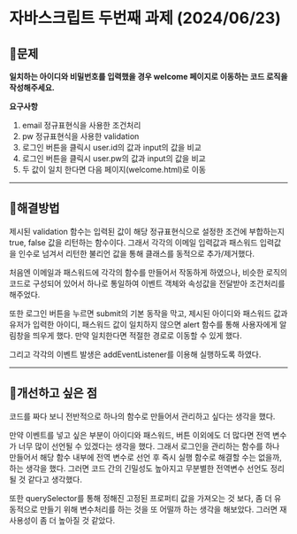 # 자바스크립트 두번째 과제 (2024/06/23)

## 📄문제
**일치하는 아이디와 비밀번호를 입력했을 경우 welcome 페이지로 이동하는 코드 로직을 작성해주세요.**

**요구사항**
1. email 정규표현식을 사용한 조건처리
2. pw 정규표현식을 사용한 validation
3. 로그인 버튼을 클릭시 user.id의 값과 input의 값을 비교
4. 로그인 버튼을 클릭시 user.pw의 값과 input의 값을 비교
5. 두 값이 일치 한다면 다음 페이지(welcome.html)로 이동
   
---
## 📝해결방법
제시된 validation 함수는 입력된 값이 해당 정규표현식으로 설정한 조건에 부합하는지 true, false 값을 리턴하는 함수이다. 그래서 각각의 이메일 입력값과 패스워드 입력값을 인수로 넘겨서 리턴한 불리언 값을 통해 클래스를 동적으로 추가/제거했다.

처음엔 이메일과 패스워드에 각각의 함수를 만들어서 작동하게 하였으나, 비슷한 로직의 코드로 구성되어 있어서 하나로 통일하여 이벤트 객체와 속성값을 전달받아 조건처리를 해주었다.

또한 로그인 버튼을 누르면 submit의 기본 동작을 막고, 제시된 아이디와 패스워드 값과 유저가 입력한 아이디, 패스워드 값이 일치하지 않으면 alert 함수를 통해 사용자에게 알림창을 띄우게 했다. 만약 일치한다면 적절한 경로로 이동할 수 있게 했다.

그리고 각각의 이벤트 발생은 addEventListener를 이용해 실행하도록 하였다.

---
## 📝개선하고 싶은 점
코드를 짜다 보니 전반적으로 하나의 함수로 만들어서 관리하고 싶다는 생각을 했다.

만약 이벤트를 넣고 싶은 부분이 아이디와 패스워드, 버튼 이외에도 더 많다면 전역 변수가 너무 많이 선언될 수 있겠다는 생각을 했다. 그래서 로그인을 관리하는 함수를 하나 만들어서 해당 함수 내부에 전역 변수로 선언 후 즉시 실행 함수로 해결할 수는 없을까, 하는 생각을 했다. 그러면 코드 간의 긴밀성도 높아지고 무분별한 전역변수 선언도 정리될 것 같다고 생각했다.

또한 querySelector를 통해 정해진 고정된 프로퍼티 값을 가져오는 것 보다, 좀 더 유동적으로 만들기 위해 변수처리를 하는 것을 또 어떨까 하는 생각을 해보았다. 그러면 재사용성이 좀 더 높아질 것 같았다. 
